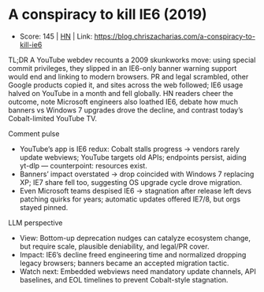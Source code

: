 # A conspiracy to kill IE6 (2019)

- Score: 145 | [HN](https://news.ycombinator.com/item?id=45608887) | Link: https://blog.chriszacharias.com/a-conspiracy-to-kill-ie6

TL;DR
A YouTube webdev recounts a 2009 skunkworks move: using special commit privileges, they slipped in an IE6-only banner warning support would end and linking to modern browsers. PR and legal scrambled, other Google products copied it, and sites across the web followed; IE6 usage halved on YouTube in a month and fell globally. HN readers cheer the outcome, note Microsoft engineers also loathed IE6, debate how much banners vs Windows 7 upgrades drove the decline, and contrast today’s Cobalt-limited YouTube TV.

Comment pulse
- YouTube’s app is IE6 redux: Cobalt stalls progress → vendors rarely update webviews; YouTube targets old APIs; endpoints persist, aiding yt-dlp — counterpoint: resources exist.
- Banners’ impact overstated → drop coincided with Windows 7 replacing XP; IE7 share fell too, suggesting OS upgrade cycle drove migration.
- Even Microsoft teams despised IE6 → stagnation after release left devs patching quirks for years; automatic updates offered IE7/8, but orgs stayed pinned.

LLM perspective
- View: Bottom-up deprecation nudges can catalyze ecosystem change, but require scale, plausible deniability, and legal/PR cover.
- Impact: IE6’s decline freed engineering time and normalized dropping legacy browsers; banners became an accepted migration tactic.
- Watch next: Embedded webviews need mandatory update channels, API baselines, and EOL timelines to prevent Cobalt-style stagnation.
